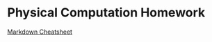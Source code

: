 # Physical Computation Homework

[Markdown Cheatsheet](https://github.com/adam-p/markdown-here/wiki/Markdown-Cheatsheet)
